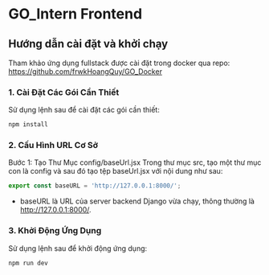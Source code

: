 # GO_Intern Frontend

## Hướng dẫn cài đặt và khởi chạy

Tham khảo ứng dụng fullstack được cài đặt trong docker qua repo: https://github.com/frwkHoangQuy/GO_Docker

### 1. Cài Đặt Các Gói Cần Thiết
Sử dụng lệnh sau để cài đặt các gói cần thiết:

```bash
npm install
```
### 2. Cấu Hình URL Cơ Sở
Bước 1: Tạo Thư Mục config/baseUrl.jsx
Trong thư mục src, tạo một thư mục con là config và sau đó tạo tệp baseUrl.jsx với nội dung như sau:
```js
export const baseURL = 'http://127.0.0.1:8000/';
```
- baseURL là URL của server backend Django vừa chạy, thông thường là http://127.0.0.1:8000/.

### 3. Khởi Động Ứng Dụng
Sử dụng lệnh sau để khởi động ứng dụng:
```bash
npm run dev
```
